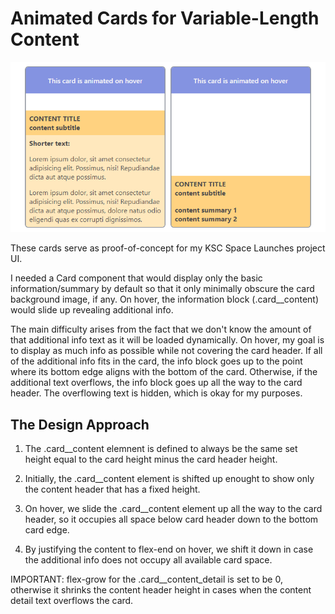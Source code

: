 # Animated Cards for Variable-Length Content

![App Screenshot](./screenshot.png)

These cards serve as proof-of-concept for my KSC Space Launches project UI.

I needed a Card component that would display only the basic information/summary by
default so that it only minimally obscure the card background image, if any. On hover, the information block (.card\_\_content) would slide up revealing additional info.

The main difficulty arises from the fact that we don't know the amount of that
additional info text as it will be loaded dynamically. On hover, my goal is to display as much info as possible while not covering the card header. If all of the additional info fits in the card, the info block goes up to the point where its bottom edge aligns with the bottom of the card. Otherwise, if the additional text overflows, the info block goes up all the way to the card header. The overflowing text is hidden, which is okay for my purposes.

## The Design Approach

1. The .card\_\_content elemnent is defined to always be the same set height equal to the card height minus the card header height.

2. Initially, the .card\_\_content element is shifted up enought to show only the content header that has a fixed height.

3. On hover, we slide the .card\_\_content element up all the way to the card header, so it occupies all space below card header down to the bottom card edge.

4. By justifying the content to flex-end on hover, we shift it down in case the additional info does not occupy all available card space.

IMPORTANT: flex-grow for the .card\_\_content_detail is set to be 0, otherwise it shrinks the content header height in cases when the content detail text overflows the card.
